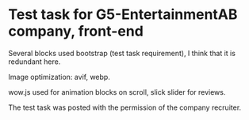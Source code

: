 # Test task for G5-EntertainmentAB company, front-end

Several blocks used bootstrap (test task requirement), I think that it is redundant here.

Image optimization: avif, webp.

wow.js used for animation blocks on scroll, slick slider for reviews.

The test task was posted with the permission of the company recruiter.

